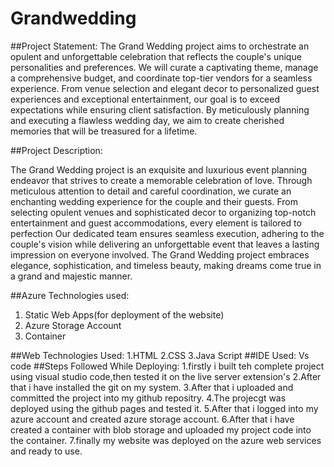# Grandwedding


##Project Statement:
The Grand Wedding project aims to orchestrate an opulent and unforgettable celebration
that reflects the couple's unique personalities and preferences. We will curate a captivating 
theme, manage a comprehensive budget, and coordinate top-tier vendors for a seamless 
experience. From venue selection and elegant decor to personalized guest experiences and 
exceptional entertainment, our goal is to exceed expectations while ensuring client 
satisfaction. By meticulously planning and executing a flawless wedding day, we aim to 
create cherished memories that will be treasured for a lifetime.

##Project Description:

The Grand Wedding project is an exquisite and luxurious event planning endeavor that 
 strives to create a memorable celebration of love. Through meticulous attention to detail and 
 careful coordination, we curate an enchanting wedding experience for the couple and their 
 guests. From selecting opulent venues and sophisticated decor to organizing top-notch entertainment and guest accommodations, every element is tailored to perfection
 Our dedicated team ensures seamless execution, adhering to the couple's vision while delivering
 an unforgettable event that leaves a lasting impression on everyone involved.
 The Grand Wedding project embraces elegance, sophistication, and timeless beauty, making dreams come true in a grand and majestic manner.

 ##Azure Technologies used:

 1. Static Web Apps(for deployment of the website)
 2. Azure Storage Account
 3. Container

##Web Technologies Used:
1.HTML
2.CSS
3.Java Script
##IDE Used:
Vs code
##Steps Followed While Deploying:
1.firstly i built teh  complete project using visual studio code,then tested it on the  live server extension's
2.After that i have installed the git on my system.
3.After that i uploaded and committed the project into my github repositry.
4.The projecgt was deployed using the github pages and tested it. 
5.After that i logged into my azure account and  created azure storage account.
6.After that i have created a container with blob storage and uploaded my project code into the container.
7.finally my website was deployed on the azure web services and ready to use. 
